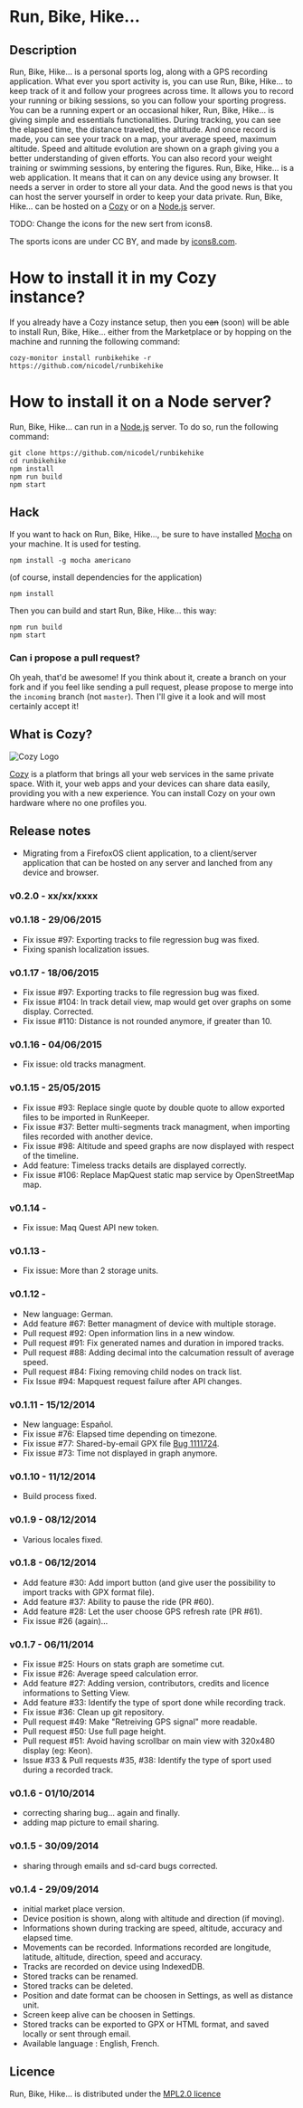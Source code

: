 # Run, Bike, Hike…

## Description

Run, Bike, Hike… is a personal sports log, along with a GPS recording application. What ever you sport activity is, you can use Run, Bike, Hike… to keep track of it and follow your progrees across time.
It allows you to record your running or biking sessions, so you can follow your sporting progress. You can be a running expert or an occasional hiker, Run, Bike, Hike… is giving simple and essentials functionalities. During tracking, you can see the elapsed time, the distance traveled, the altitude. And once record is made, you can see your track on a map, your average speed, maximum altitude. Speed and altitude evolution are shown on a graph giving you a better understanding of given efforts. You can also record your weight training or swimming sessions, by entering the figures.
Run, Bike, Hike… is a web application. It means that it can on any device using any browser. It needs a server in order to store all your data. And the good news is that you can host the server yourself in order to keep your data private.
Run, Bike, Hike… can be hosted on a [Cozy](https://cozy.io) or on a [Node.js](https://nodejs.org) server.

TODO: Change the icons for the new sert from icons8.
<p data-l10n-id="credits" class="about">The sports icons are under CC BY, and made by <a href="http://icons8.com/">icons8.com</a>.</p>

# How to install it in my Cozy instance?

If you already have a Cozy instance setup, then you ~~can~~ (soon) will be able to install Run, Bike, Hike… either
from the Marketplace or by hopping on the machine and running the following
command:

```cozy-monitor install runbikehike -r https://github.com/nicodel/runbikehike```

# How to install it on a Node server?

Run, Bike, Hike… can run in a [Node.js](https://nodejs.org) server. To do so, run the following
command:

```
git clone https://github.com/nicodel/runbikehike
cd runbikehike
npm install
npm run build
npm start
```

## Hack

If you want to hack on Run, Bike, Hike…, be sure to have installed [Mocha](https://mochajs.org) on your
machine. It is used for testing.

```npm install -g mocha americano```

(of course, install dependencies for the application)

```npm install```

Then you can build and start Run, Bike, Hike… this way:

```
npm run build
npm start
```

### Can i propose a pull request?

Oh yeah, that'd be awesome! If you think about it, create a branch on your fork
and if you feel like sending a pull request, please propose to merge into the
`incoming` branch (not `master`). Then I'll give it a look and will most
certainly accept it!

## What is Cozy?

![Cozy Logo](https://raw.github.com/cozy/cozy-setup/gh-pages/assets/images/happycloud.png)

[Cozy](https://cozy.io) is a platform that brings all your web services in the
same private space.  With it, your web apps and your devices can share data
easily, providing you with a new experience. You can install Cozy on your own
hardware where no one profiles you.

## Release notes
* Migrating from a FirefoxOS client application, to a client/server application that can be hosted on any server and lanched from any device and browser.

### v0.2.0 - xx/xx/xxxx

### v0.1.18 - 29/06/2015
* Fix issue #97: Exporting tracks to file regression bug was fixed.
* Fixing spanish localization issues.

### v0.1.17 - 18/06/2015
* Fix issue #97: Exporting tracks to file regression bug was fixed.
* Fix issue #104: In track detail view, map would get over graphs on some display. Corrected.
* Fix issue #110: Distance is not rounded anymore, if greater than 10.

### v0.1.16 - 04/06/2015
* Fix issue: old tracks managment.

### v0.1.15 - 25/05/2015
* Fix issue #93: Replace single quote by double quote to allow exported files to be imported in RunKeeper.
* Fix issue #37: Better multi-segments track managment, when importing files recorded with another device.
* Fix issue #98: Altitude and speed graphs are now displayed with respect of the timeline.
* Add feature: Timeless tracks details are displayed correctly.
* Fix issue #106: Replace MapQuest static map service by OpenStreetMap map.

### v0.1.14 -
* Fix issue: Maq Quest API new token.

### v0.1.13 -
* Fix issue: More than 2 storage units.

### v0.1.12 -
* New language: German.
* Add feature #67: Better managment of device with multiple storage.
* Pull request #92: Open information lins in a new window.
* Pull request #91: Fix generated names and duration in impored tracks.
* Pull request #88: Adding decimal into the calcumation ressult of average speed.
* Pull request #84: Fixing removing child nodes on track list.
* Fix Issue #94: Mapquest request failure after API changes.

### v0.1.11 - 15/12/2014
* New language: Español.
* Fix issue #76: Elapsed time depending on timezone.
* Fix issue #77: Shared-by-email GPX file [Bug 1111724](https://bugzilla.mozilla.org/show_bug.cgi?id=1111724).
* Fix issue #73: Time not displayed in graph anymore.

### v0.1.10 - 11/12/2014
* Build process fixed.

### v0.1.9 - 08/12/2014
* Various locales fixed.

### v0.1.8 - 06/12/2014
* Add feature #30: Add import button (and give user the possibility to import tracks with GPX format file).
* Add feature #37: Ability to pause the ride (PR #60).
* Add feature #28: Let the user choose GPS refresh rate (PR #61).
* Fix issue #26 (again)...

### v0.1.7 - 06/11/2014
* Fix issue #25: Hours on stats graph are sometime cut.
* Fix issue #26: Average speed calculation error.
* Add feature #27: Adding version, contributors, credits and licence informations to Setting View.
* Add feature #33: Identify the type of sport done while recording track.
* Fix issue #36: Clean up git repository.
* Pull request #49: Make "Retreiving GPS signal" more readable.
* Pull request #50: Use full page height.
* Pull request #51: Avoid having scrollbar on main view with 320x480 display (eg: Keon).
* Issue #33 & Pull requests #35, #38: Identify the type of sport used during a recorded track.

### v0.1.6 - 01/10/2014
* correcting sharing bug... again and finally.
* adding map picture to email sharing.

### v0.1.5 - 30/09/2014
* sharing through emails and sd-card bugs corrected.

### v0.1.4 - 29/09/2014
* initial market place version.
* Device position is shown, along with altitude and direction (if moving).
* Informations shown during tracking are speed, altitude, accuracy and elapsed time.
* Movements can be recorded. Informations recorded are longitude, latitude, altitude, direction, speed and accuracy.
* Tracks are recorded on device using IndexedDB.
* Stored tracks can be renamed.
* Stored tracks can be deleted.
* Position and date format can be choosen in Settings, as well as distance unit.
* Screen keep alive can be choosen in Settings.
* Stored tracks can be exported to GPX or HTML format, and saved locally or sent through email.
* Available language : English, French.

## Licence
Run, Bike, Hike… is distributed under the [MPL2.0 licence](http://www.mozilla.org/MPL/2.0/)
